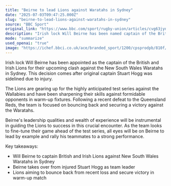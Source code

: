 ```yaml
---
title: "Beirne to lead Lions against Waratahs in Sydney"
date: "2025-07-03T09:47:25.000Z"
slug: "beirne-to-lead-lions-against-waratahs-in-sydney"
source: "BBC Sport"
original_link: "https://www.bbc.com/sport/rugby-union/articles/cvg63jynlxzo"
description: "Irish lock Will Beirne has been named captain of the British and Irish Lions for their upcoming match against the New South Wales Waratahs in Sydney, replacing the injured Stuart Hogg. The Lions are preparing for their test series against the Wallabies by facing tough opponents in warm-up games, eager to rebound from a recent loss to the Queensland Reds. Beirne's leadership skills and experience will be crucial in guiding the team to success in this important match as they fine-tune their game for the upcoming series."
mode: "summarize"
used_openai: "true"
image: "https://ichef.bbci.co.uk/ace/branded_sport/1200/cpsprodpb/810f/live/19893550-57f2-11f0-af2c-57583d7de77b.jpg"
---
```


Irish lock Will Beirne has been appointed as the captain of the British and Irish Lions for their upcoming clash against the New South Wales Waratahs in Sydney. This decision comes after original captain Stuart Hogg was sidelined due to injury.

The Lions are gearing up for the highly anticipated test series against the Wallabies and have been sharpening their skills against formidable opponents in warm-up fixtures. Following a recent defeat to the Queensland Reds, the team is focused on bouncing back and securing a victory against the Waratahs.

Beirne's leadership qualities and wealth of experience will be instrumental in guiding the Lions to success in this crucial encounter. As the team looks to fine-tune their game ahead of the test series, all eyes will be on Beirne to lead by example and rally his teammates to a strong performance.

Key takeaways:
- Will Beirne to captain British and Irish Lions against New South Wales Waratahs in Sydney
- Beirne takes over from injured Stuart Hogg as team leader
- Lions aiming to bounce back from recent loss and secure victory in warm-up match